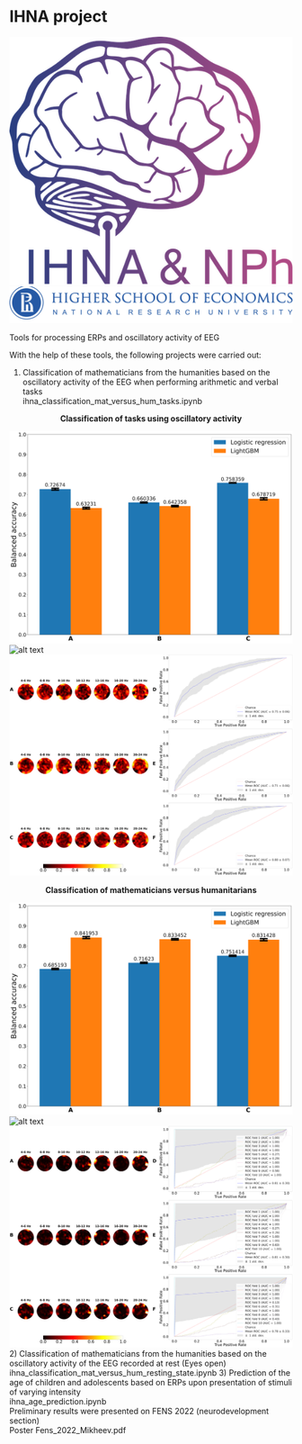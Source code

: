 # IHNA project

![alt text](https://github.com/r1sephoenix/ihna_project/blob/20a2f07151bb307eea278a22487f6b3a2fb11913/IHNA_logo.png?raw=true)
![alt text](https://github.com/r1sephoenix/ihna_project/blob/20a2f07151bb307eea278a22487f6b3a2fb11913/hse_img.png?raw=true)

Tools for processing ERPs and oscillatory activity of EEG

With the help of these tools, the following projects were carried out:

1) Classification of mathematicians from the humanities based on the oscillatory activity of the EEG 
when performing arithmetic and verbal tasks\
ihna_classification_mat_versus_hum_tasks.ipynb

<!--suppress HtmlDeprecatedAttribute -->
<div align="center"> <b>Classification of tasks using oscillatory activity</b> </div>

![alt text](article_figures/accuracy_ind_tasks_math.png)
![alt text](article_figures/log_reg_ind_tasks_math.png)
![alt text](article_figures/lgb_ind_tasks_math.png)
<div align="center"> <b>Classification of mathematicians versus humanitarians</b> </div>

![alt text](article_figures/accuracy_cross_subject_group.png)
![alt text](article_figures/log_reg_cross_subject_group.png)
![alt text](article_figures/lgb_cross_subject_group.png)
2) Classification of mathematicians from the humanities based on the oscillatory activity of the EEG recorded at rest 
(Eyes open)\
ihna_classification_mat_versus_hum_resting_state.ipynb
3) Prediction of the age of children and adolescents based on ERPs upon presentation of stimuli
of varying intensity\
ihna_age_prediction.ipynb\
Preliminary results were presented on FENS 2022 (neurodevelopment section)\
Poster Fens_2022_Mikheev.pdf

